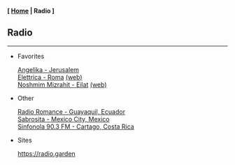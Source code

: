 <link href="../style.css" rel="stylesheet"></link>

**[ [Home](../index.html) | Radio ]**

## Radio

---

* Favorites

    [Angelika - Jerusalem](https://live.ecast.co.il:8024/stream)  
    [Elettrica - Roma](https://nr8.newradio.it/proxy/apselett?mp=/stream) [(web)](https://www.radioelettrica.it/)  
    [Noshmim Mizrahit - Eilat](https://mzr.mediacast.co.il/mzradio) [(web)](https://mizrahit.fm/)  

* Other

    [Radio Romance - Guayaquil, Ecuador](https://streamingecuador.com:9010/stream)  
    [Sabrosita - Mexico City, Mexico](https://18163.live.streamtheworld.com/XEPHAMAAC.aac)  
    [Sinfonola 90.3 FM - Cartago, Costa Rica](https://live.turadio.stream:7006/stream?type=http&nocache=82)  

<!--
    [70 Disco Nights - Monterrey, Mexico](https://panel.retrolandigital.com/listen/70s_disco_nights/listen)  
    [Arabmix - Egypt](http://stream.zeno.fm/na3vpvn10qruv.acc)  
    [Bulbul FM - Almaty, Kazakhstan](https://stream.laut.fm/radiobulbul/)  
    [Emaar FM - As-Suwayda, Syria](https://stream.zeno.fm/4luag56o066uv)  
    [Funky Radio - Milan, Italy](https://funkyradio.streamingmedia.it/audio.aac)  
    [Ivri 6 haifa](https://streaming.radio.co/sa06221901/listen)  
    [J1 Radio - Tokyo, Japan](https://jenny.torontocast.com:2000/stream/J1HITS/)  
    [Kawkaba - Kawkaba, Lebanon](https://cad.casthost.ca/proxy/antoine/stream)  
    [Live 101 FM - Greece](https://azuralive.streams.ovh/radio/8190/radio.mp3?1615372278)  
    [LM Radio Saquisilí](https://stream-173.zeno.fm/1mxqv90mq2zuv)  
    [Middle East Radio International - Beirut, Lebanon](https://listen.radioking.com/radio/343456/stream/392077)  
    [Radio Underground Italia FM - Genzano di Roma, Italy](https://nr14.newradio.it:8707/stream)  
    [Rock&Off Radio - Zagreb, Croatia](https://stream.player-jukebox.com/proxy/rockoff/stream)  
    [Son FM 102.0 - Guia de Isora, Spain](https://radio.serviciosderadio.com/listen/sonfmlasalsera/radio.aac)  
    [Tocantins FM Brazil](https://s22.maxcast.com.br:8210/live)  
    [Universitaria 104,5 FM - Valencia, Venezuela](https://mp4.fm.uc.edu.ve:8443/fmuc.mp4)  
    [Word Music Radio](https://radioserver.dk/wmr)  
-->

* Sites

    https://radio.garden  

<!--
https://fmstream.org  
https://onlineradiobox.com/il/noshmim/?cs=il.noshmim  
https://www.listenlive.nl  
https://goldfm.fr/  
https://www.radio.fr/  
https://xfm.neocities.org/  
-->

<br/>

